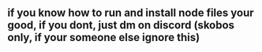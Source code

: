 ## if you know how to run and install node files your good, if you dont, just dm on discord (skobos only, if your someone else ignore this)
